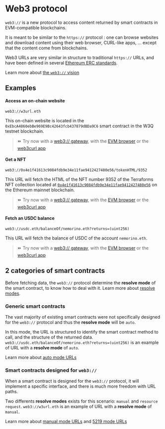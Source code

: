 # Web3 protocol

``web3://`` is a new protocol to access content returned by smart contracts in EVM-compatible blockchains. 

It is meant to be similar to the ``https://`` protocol : one can browse websites and download content using their web browser, CURL-like apps, ... except that the content come from blockchains.

Web3 URLs are very similar in structure to traditional ``https://`` URLs, and have been defined in several [Ethereum ERC standards](structure/base.md).

Learn more about [the ``web3://`` vision](./vision/vision.md)


## Examples

#### Access an on-chain website

```
web3://w3url.eth
```

This on-chain website is located in the ``0xEbcA4860ebBe969E9Bc42643fcb437879dBDa9C6`` smart contract in the W3Q testnet blockchain.

> ⏩ Try now with a [web3:// gateway](https://w3url.w3eth.io), with the [EVM browser](https://github.com/nand2/ethereum-browser) or the [web3curl app](https://github.com/web3-protocol/web3curl-js)


#### Get a NFT

```
web3://0x4e1f41613c9084fdb9e34e11fae9412427480e56/tokenHTML/9352
```

This URL will fetch the HTML of the NFT number 9352 of the Terraforms NFT collection located at [``0x4e1f41613c9084fdb9e34e11fae9412427480e56``](https://etherscan.io/address/0x4e1f41613c9084fdb9e34e11fae9412427480e56) on the Ethereum mainnet blockchain.

> ⏩ Try now with a [web3:// gateway](https://0x4e1f41613c9084fdb9e34e11fae9412427480e56.w3eth.io/tokenHTML/9352), with the [EVM browser](https://github.com/nand2/ethereum-browser) or the [web3curl app](https://github.com/web3-protocol/web3curl-js)


#### Fetch an USDC balance

```
web3://usdc.eth/balanceOf/nemorino.eth?returns=(uint256)
```

This URL will fetch the balance of USDC of the account ``nemorino.eth``.

> ⏩ Try now with a [web3:// gateway](https://usdc.w3eth.io/balanceOf/nemorino.eth?returns=(uint256)), with the [EVM browser](https://github.com/nand2/ethereum-browser) or the [web3curl app](https://github.com/web3-protocol/web3curl-js)



## 2 categories of smart contracts

Before fetching data, the ``web3://`` protocol determine the **resolve mode** of the smart contract, to know how to deal with it. Learn more about [resolve modes](structure/resolve-mode.md).

### Generic smart contracts

The vast majority of existing smart contracts were not specifically designed for the ``web3://`` protocol and thus the **resolve mode** will be ``auto``.

In this mode, the URL is structured to identify the smart contract method to call, and the structure of the returned data. ``web3://usdc.eth/balanceOf/nemorino.eth?returns=(uint256)`` is an example of URL with a **resolve mode** of ``auto``.

Learn more about [auto mode URLs](structure/mode-auto.md)

### Smart contracts designed for ``web3://``

When a smart contract is designed for the ``web3://`` protocol, it will implement a specific interface, and there is much more freedom with URL paths.

Two differents **resolve modes** exists for this scenario: ``manual`` and ``resource request``. ``web3://w3url.eth`` is an example of URL with a **resolve mode** of ``manual``.

Learn more about [manual mode URLs](structure/mode-manual.md) and [5219 mode URLs](structure/mode-auto.md)